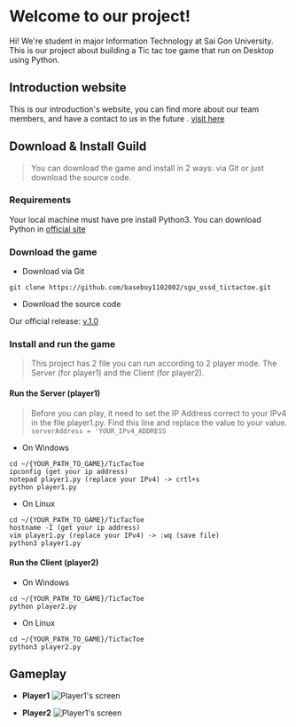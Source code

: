 # Welcome to our project!

Hi! We're student in major Information Technology at Sai Gon University. This is our project about building a Tic tac toe game that run on Desktop using Python.


## Introduction website

This is our introduction's website, you can find more about our team members, and have a contact to us in the future . [visit here](https://baseboy1102002.github.io/sgu_ossd_tictactoe-web/)

## Download & Install Guild

> You can download the game and install in 2 ways: via Git or just download the source code.

### Requirements
Your local machine must have pre install Python3. You can download Python in [official site](https://www.python.org/downloads/)

### Download the game

- Download via Git

```
git clone https://github.com/baseboy1102002/sgu_ossd_tictactoe.git
```

- Download the source code

Our official release: [v.1.0](https://github.com/baseboy1102002/sgu_ossd_tictactoe/releases/tag/v1.0) 

### Install and run the game
> This project has 2 file you can run according to 2 player mode. The Server (for player1) and the Client (for player2).

#### Run the Server (player1)
> Before you can play, it need to set the IP Address correct to your IPv4 in the file player1.py. Find this line and replace the value to your value. 
> `serverAddress = 'YOUR_IPv4_ADDRESS`

- On Windows
```
cd ~/{YOUR_PATH_TO_GAME}/TicTacToe
ipconfig (get your ip address)
notepad player1.py (replace your IPv4) -> crtl+s
python player1.py
```
- On Linux

```
cd ~/{YOUR_PATH_TO_GAME}/TicTacToe
hostname -I (get your ip address)
vim player1.py (replace your IPv4) -> :wq (save file)
python3 player1.py
```

#### Run the Client (player2)

- On Windows
```
cd ~/{YOUR_PATH_TO_GAME}/TicTacToe
python player2.py
```

- On Linux
```
cd ~/{YOUR_PATH_TO_GAME}/TicTacToe
python3 player2.py
```

## Gameplay
- **Player1**
![Player1's screen](https://baseboy1102002.github.io/sgu_ossd_tictactoe-web/assets/imgs/tictactoe%20p1.jpg)

- **Player2**
![Player1's screen](https://baseboy1102002.github.io/sgu_ossd_tictactoe-web/assets/imgs/tictactoe%20p2.jpg)